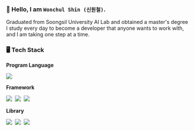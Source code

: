 ### 👋 Hello, I am `Wonchul Shin (신원철)`.

Graduated from Soongsil University AI Lab and obtained a master's degree  
I study every day to become a developer that anyone wants to work with, and I am taking one step at a time.

### 🖥 Tech Stack  

**Program Language**  
<p><img src="https://img.shields.io/badge/-Python3-green?style=flat&logo=Python&logoColor=3776AB"/></p>

**Framework**    
<p><img src="https://img.shields.io/badge/-Pytorch-green?style=flat&logo=Pytorch&logoColor=EE4C2C"/>&nbsp;&nbsp;<img src="https://img.shields.io/badge/-TensorFlow-gray?style=flat&logo=TensorFlow&logoColor=FF6F00"/>&nbsp;&nbsp;<img src="https://img.shields.io/badge/-Flask-orange?style=flat&logo=Flask&logoColor=000000"/></p>


**Library**    
<p><img src="https://img.shields.io/badge/-Numpy-orange?style=flat&logo=Numpy&logoColor=013243"/>&nbsp;&nbsp;<img src="https://img.shields.io/badge/-Pandas-red?style=flat&logo=Pandas&logoColor=150458"/>&nbsp;&nbsp;<img src="https://img.shields.io/badge/-Scikit learn-blue?style=flat&logo=scikit-learn&logoColor=F7931E"/></p>
